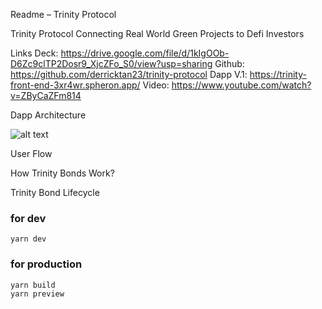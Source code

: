 
Readme – Trinity Protocol

 Trinity Protocol 
Connecting Real World Green Projects to Defi Investors

Links
Deck:  https://drive.google.com/file/d/1kIgOOb-D6Zc9clTP2Dosr9_XjcZFo_S0/view?usp=sharing
Github:  https://github.com/derricktan23/trinity-protocol
Dapp V.1: https://trinity-front-end-3xr4wr.spheron.app/
Video:  https://www.youtube.com/watch?v=ZByCaZFm814
  
Dapp Architecture

![alt text](https://user-images.githubusercontent.com/108317502/180595305-de19a63c-c2b0-4df0-a510-fbb357b8ca14.png)
 

User Flow

 

How Trinity Bonds Work?

 


Trinity Bond Lifecycle
 




### for dev
```
yarn dev
```

### for production
```
yarn build
yarn preview
```

